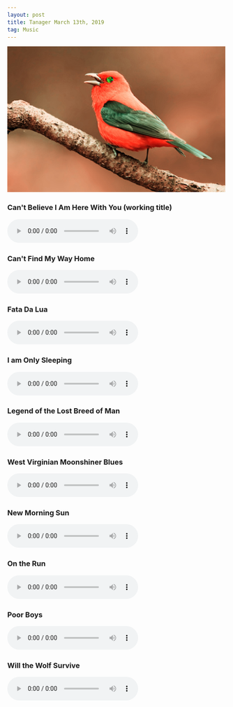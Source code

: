 ```yaml
---
layout: post
title: Tanager March 13th, 2019
tag: Music
---
```


<div style="height:335px;width:500px">
  	<img src="/public/tanager.jpg">
</div>

### Can't Believe I Am Here With You (working title)
<audio src="/music_files/20190313/cant_believe_i_am_here_with_you.mp3" controls preload></audio>
### Can't Find My Way Home
<audio src="/music_files/20190313/cant_find_my_way_home.mp3" controls preload></audio>
### Fata Da Lua
<audio src="/music_files/20190313/fata_da_lua.mp3" controls preload></audio>
### I am Only Sleeping
<audio src="/music_files/20190313/i_am_only_sleeping.mp3" controls preload></audio>
### Legend of the Lost Breed of Man
<audio src="/music_files/20190313/legend.mp3" controls preload></audio>
### West Virginian Moonshiner Blues
<audio src="/music_files/20190313/moonshine_blues.mp3" controls preload></audio>
### New Morning Sun
<audio src="/music_files/20190313/new_morning_sun.mp3" controls preload></audio>
### On the Run
<audio src="/music_files/20190313/on_the_run.mp3" controls preload></audio>
### Poor Boys
<audio src="/music_files/20190313/poor_boys.mp3" controls preload></audio>
### Will the Wolf Survive
<audio src="/music_files/20190313/will_the_wolf_survive.mp3" controls preload></audio>
